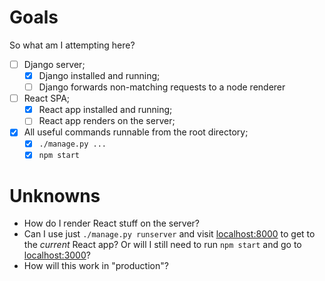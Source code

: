 # Goals

So what am I attempting here?

* [ ] Django server;
  * [x] Django installed and running;
  * [ ] Django forwards non-matching requests to a node renderer
* [ ] React SPA;
  * [x] React app installed and running;
  * [ ] React app renders on the server;
* [x] All useful commands runnable from the root directory;
  * [x] `./manage.py ...`
  * [x] `npm start`

# Unknowns

* How do I render React stuff on the server?
* Can I use just `./manage.py runserver` and visit [localhost:8000](http://localhost:8000) to get to the _current_ React app?  Or will I still need to run `npm start` and go to [localhost:3000](http://localhost:3000)?
* How will this work in "production"?
